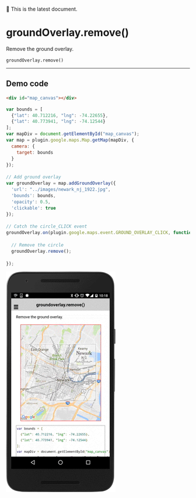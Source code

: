:green_heart: This is the latest document.

# groundOverlay.remove()

Remove the ground overlay.

```
groundOverlay.remove()
```

------------------------------------------------------------------------------------------

## Demo code

```html
<div id="map_canvas"></div>
```

```js
var bounds = [
  {"lat": 40.712216, "lng": -74.22655},
  {"lat": 40.773941, "lng": -74.12544}
];
var mapDiv = document.getElementById("map_canvas");
var map = plugin.google.maps.Map.getMap(mapDiv, {
  camera: {
    target: bounds
  }
});

// Add ground overlay
var groundOverlay = map.addGroundOverlay({
  'url': "../images/newark_nj_1922.jpg",
  'bounds': bounds,
  'opacity': 0.5,
  'clickable': true
});

// Catch the circle_CLICK event
groundOverlay.on(plugin.google.maps.event.GROUND_OVERLAY_CLICK, function() {

  // Remove the circle
  groundOverlay.remove();

});

```

![](image.gif)
